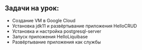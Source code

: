 ## Задачи на урок:

- Создание VM в Google Cloud
- Установка jdk11 и развёртывание приложения HelloCRUD
- Установка и настройка postgresql-server
- Запуск приложения HelloLiquibase
- Развёртывание приложения как службы

